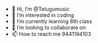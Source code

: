 - 👋 Hi, I’m @Telugumusic
- 👀 I’m interested in coding
- 🌱 I’m currently learning 8th class
- 💞️ I’m looking to collaborate on 
- 📫 How to reach me 9441194103

<!---
Telugumusic/Telugumusic is a ✨ special ✨ repository because its `README.md` (this file) appears on your GitHub profile.
You can click the Preview link to take a look at your changes.
--->
